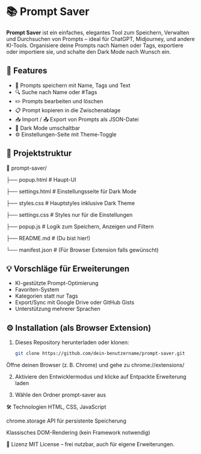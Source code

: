 # 📚 Prompt Saver

**Prompt Saver** ist ein einfaches, elegantes Tool zum Speichern, Verwalten und Durchsuchen von Prompts – ideal für ChatGPT, Midjourney, und andere KI-Tools. Organisiere deine Prompts nach Namen oder Tags, exportiere oder importiere sie, und schalte den Dark Mode nach Wunsch ein.

## 🔧 Features

- 💾 Prompts speichern mit Name, Tags und Text
- 🔍 Suche nach Name oder #Tags
- ✏️ Prompts bearbeiten und löschen
- 📋 Prompt kopieren in die Zwischenablage
- 📥 Import / 📤 Export von Prompts als JSON-Datei
- 🌙 Dark Mode umschaltbar
- ⚙️ Einstellungen-Seite mit Theme-Toggle

## 📂 Projektstruktur

📁 prompt-saver/

├── popup.html # Haupt-UI

├── settings.html # Einstellungsseite für Dark Mode

├── styles.css # Hauptstyles inklusive Dark Theme

├── settings.css # Styles nur für die Einstellungen

├── popup.js # Logik zum Speichern, Anzeigen und Filtern

├── README.md # (Du bist hier!)

└── manifest.json # (Für Browser Extension falls gewünscht)


## 💡 Vorschläge für Erweiterungen

- KI-gestützte Prompt-Optimierung
- Favoriten-System
- Kategorien statt nur Tags
- Export/Sync mit Google Drive oder GitHub Gists
- Unterstützung mehrerer Sprachen

## ⚙️ Installation (als Browser Extension)

1. Dieses Repository herunterladen oder klonen:
   ```bash
   git clone https://github.com/dein-benutzername/prompt-saver.git
Öffne deinen Browser (z. B. Chrome) und gehe zu chrome://extensions/

2. Aktiviere den Entwicklermodus und klicke auf Entpackte Erweiterung laden

3. Wähle den Ordner prompt-saver aus

🛠️ Technologien
HTML, CSS, JavaScript

chrome.storage API für persistente Speicherung

Klassisches DOM-Rendering (kein Framework notwendig)

📝 Lizenz
MIT License – frei nutzbar, auch für eigene Erweiterungen.

